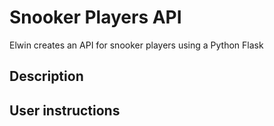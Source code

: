 # Snooker Players API

Elwin creates an API for snooker players using a Python Flask

## Description

## User instructions